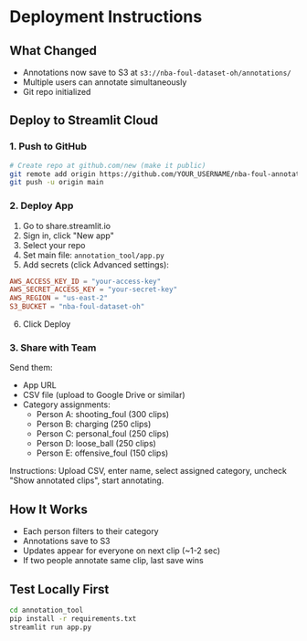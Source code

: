 # Deployment Instructions

## What Changed

- Annotations now save to S3 at `s3://nba-foul-dataset-oh/annotations/`
- Multiple users can annotate simultaneously
- Git repo initialized

## Deploy to Streamlit Cloud

### 1. Push to GitHub
```bash
# Create repo at github.com/new (make it public)
git remote add origin https://github.com/YOUR_USERNAME/nba-foul-annotator.git
git push -u origin main
```

### 2. Deploy App
1. Go to share.streamlit.io
2. Sign in, click "New app"
3. Select your repo
4. Set main file: `annotation_tool/app.py`
5. Add secrets (click Advanced settings):
```toml
AWS_ACCESS_KEY_ID = "your-access-key"
AWS_SECRET_ACCESS_KEY = "your-secret-key"
AWS_REGION = "us-east-2"
S3_BUCKET = "nba-foul-dataset-oh"
```
6. Click Deploy

### 3. Share with Team

Send them:
- App URL
- CSV file (upload to Google Drive or similar)
- Category assignments:
  - Person A: shooting_foul (300 clips)
  - Person B: charging (250 clips)
  - Person C: personal_foul (250 clips)
  - Person D: loose_ball (250 clips)
  - Person E: offensive_foul (150 clips)

Instructions: Upload CSV, enter name, select assigned category, uncheck "Show annotated clips", start annotating.

## How It Works

- Each person filters to their category
- Annotations save to S3
- Updates appear for everyone on next clip (~1-2 sec)
- If two people annotate same clip, last save wins

## Test Locally First

```bash
cd annotation_tool
pip install -r requirements.txt
streamlit run app.py
```
